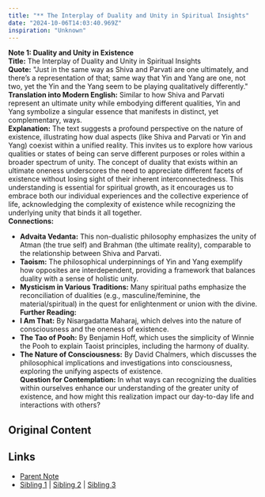 ```yaml
---
title: "** The Interplay of Duality and Unity in Spiritual Insights"
date: "2024-10-06T14:03:40.969Z"
inspiration: "Unknown"
---
```


  
**Note 1: Duality and Unity in Existence**  
**Title:** The Interplay of Duality and Unity in Spiritual Insights  
**Quote:** "Just in the same way as Shiva and Parvati are one ultimately, and there’s a representation of that; same way that Yin and Yang are one, not two, yet the Yin and the Yang seem to be playing qualitatively differently."  
**Translation into Modern English:** Similar to how Shiva and Parvati represent an ultimate unity while embodying different qualities, Yin and Yang symbolize a singular essence that manifests in distinct, yet complementary, ways.  
**Explanation:** The text suggests a profound perspective on the nature of existence, illustrating how dual aspects (like Shiva and Parvati or Yin and Yang) coexist within a unified reality. This invites us to explore how various qualities or states of being can serve different purposes or roles within a broader spectrum of unity. The concept of duality that exists within an ultimate oneness underscores the need to appreciate different facets of existence without losing sight of their inherent interconnectedness. This understanding is essential for spiritual growth, as it encourages us to embrace both our individual experiences and the collective experience of life, acknowledging the complexity of existence while recognizing the underlying unity that binds it all together.  
**Connections:**  
- **Advaita Vedanta:** This non-dualistic philosophy emphasizes the unity of Atman (the true self) and Brahman (the ultimate reality), comparable to the relationship between Shiva and Parvati.  
- **Taoism:** The philosophical underpinnings of Yin and Yang exemplify how opposites are interdependent, providing a framework that balances duality with a sense of holistic unity.  
- **Mysticism in Various Traditions:** Many spiritual paths emphasize the reconciliation of dualities (e.g., masculine/feminine, the material/spiritual) in the quest for enlightenment or union with the divine.  
**Further Reading:**  
- **I Am That:** By Nisargadatta Maharaj, which delves into the nature of consciousness and the oneness of existence.  
- **The Tao of Pooh:** By Benjamin Hoff, which uses the simplicity of Winnie the Pooh to explain Taoist principles, including the harmony of duality.  
- **The Nature of Consciousness:** By David Chalmers, which discusses the philosophical implications and investigations into consciousness, exploring the unifying aspects of existence.  
**Question for Contemplation:** In what ways can recognizing the dualities within ourselves enhance our understanding of the greater unity of existence, and how might this realization impact our day-to-day life and interactions with others?  


## Original Content



## Links

- [Parent Note](/parent-note.md)
- [Sibling 1](/zettel1.md) | [Sibling 2](/zettel2.md) | [Sibling 3](/zettel3.md)
